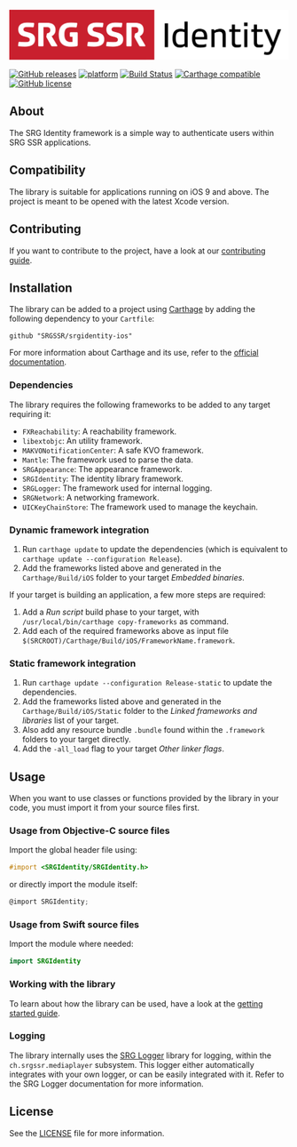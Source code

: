 ![SRG Media Player logo](README-images/logo.png)

[![GitHub releases](https://img.shields.io/github/v/release/SRGSSR/srgidentity-ios)](https://github.com/SRGSSR/srgidentity-ios/releases) [![platform](https://img.shields.io/badge/platfom-ios-blue)](https://github.com/SRGSSR/srgidentity-ios) [![Build Status](https://travis-ci.org/SRGSSR/srgidentity-ios.svg?branch=master)](https://travis-ci.org/SRGSSR/srgidentity-ios/branches) [![Carthage compatible](https://img.shields.io/badge/Carthage-compatible-4BC51D.svg?style=flat)](https://github.com/Carthage/Carthage) [![GitHub license](https://img.shields.io/github/license/SRGSSR/srgidentity-ios)](https://github.com/SRGSSR/srgidentity-ios/blob/master/LICENSE)

## About

The SRG Identity framework is a simple way to authenticate users within SRG SSR applications.

## Compatibility

The library is suitable for applications running on iOS 9 and above. The project is meant to be opened with the latest Xcode version.

## Contributing

If you want to contribute to the project, have a look at our [contributing guide](CONTRIBUTING.md).

## Installation

The library can be added to a project using [Carthage](https://github.com/Carthage/Carthage) by adding the following dependency to your `Cartfile`:
    
```
github "SRGSSR/srgidentity-ios"
```

For more information about Carthage and its use, refer to the [official documentation](https://github.com/Carthage/Carthage).

### Dependencies

The library requires the following frameworks to be added to any target requiring it:

* `FXReachability`: A reachability framework.
* `libextobjc`: An utility framework.
* `MAKVONotificationCenter`: A safe KVO framework.
* `Mantle`: The framework used to parse the data.
* `SRGAppearance`: The appearance framework.
* `SRGIdentity`: The identity library framework.
* `SRGLogger`: The framework used for internal logging.
* `SRGNetwork`: A networking framework.
* `UICKeyChainStore`: The framework used to manage the keychain.

### Dynamic framework integration

1. Run `carthage update` to update the dependencies (which is equivalent to `carthage update --configuration Release`). 
2. Add the frameworks listed above and generated in the `Carthage/Build/iOS` folder to your target _Embedded binaries_.

If your target is building an application, a few more steps are required:

1. Add a _Run script_ build phase to your target, with `/usr/local/bin/carthage copy-frameworks` as command.
2. Add each of the required frameworks above as input file `$(SRCROOT)/Carthage/Build/iOS/FrameworkName.framework`.

### Static framework integration

1. Run `carthage update --configuration Release-static` to update the dependencies. 
2. Add the frameworks listed above and generated in the `Carthage/Build/iOS/Static` folder to the _Linked frameworks and libraries_ list of your target.
3. Also add any resource bundle `.bundle` found within the `.framework` folders to your target directly.
4. Add the `-all_load` flag to your target _Other linker flags_.

## Usage

When you want to use classes or functions provided by the library in your code, you must import it from your source files first.

### Usage from Objective-C source files

Import the global header file using:

```objective-c
#import <SRGIdentity/SRGIdentity.h>
```

or directly import the module itself:

```objective-c
@import SRGIdentity;
```

### Usage from Swift source files

Import the module where needed:

```swift
import SRGIdentity
```

### Working with the library

To learn about how the library can be used, have a look at the [getting started guide](GETTING_STARTED.md).

### Logging

The library internally uses the [SRG Logger](https://github.com/SRGSSR/srglogger-ios) library for logging, within the `ch.srgssr.mediaplayer` subsystem. This logger either automatically integrates with your own logger, or can be easily integrated with it. Refer to the SRG Logger documentation for more information.

## License

See the [LICENSE](../LICENSE) file for more information.
